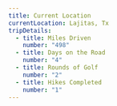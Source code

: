 ```yaml
---
title: Current Location
currentLocation: Lajitas, Tx
tripDetails:
  - title: Miles Driven
    number: "498"
  - title: Days on the Road
    number: "4"
  - title: Rounds of Golf
    number: "2"
  - title: Hikes Completed
    number: "1"
---
```

